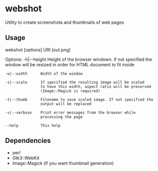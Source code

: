 webshot
=======

Utility to create screenshota and thumbnails of web pages

Usage 
-----

webshot [options] URI [out.png]

Options: 
    -h|--height     Height of the browser windown. If not specified
                    the window will be resized in order for HTML
                    document to fit inside

    -w|--width      Width of the window

    -s|--scale      If specified the resulting image will be scaled
                    to have this width, aspect ratio will be preserved
                    (Image::Magick is required)

    -t|--thumb      Filename to save scaled image. If not specified the 
                    output will be replaced

    -v|--verbose    Print error messages from the browser while 
                    processing the page

    --help          This help


Dependencies
------------

- perl
- Gtk3::WebKit
- Image::Magick (if you want thumbnail generation)
